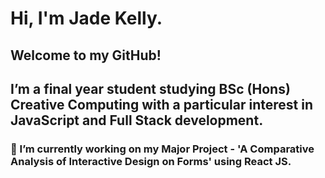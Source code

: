 # Hi, I'm Jade Kelly.
## Welcome to my GitHub!
## I’m a final year student studying BSc (Hons) Creative Computing with a particular interest in JavaScript and Full Stack development.

### 🔭 I’m currently working on my Major Project - 'A Comparative Analysis of Interactive Design on Forms' using React JS.


<!--
**jade-r-k/jade-r-k** is a ✨ _special_ ✨ repository because its `README.md` (this file) appears on your GitHub profile.

Here are some ideas to get you started:

- 🔭 I’m currently working on ...
- 🌱 I’m currently learning ...
- 👯 I’m looking to collaborate on ...
- 🤔 I’m looking for help with ...
- 💬 Ask me about ...
- 📫 How to reach me: ...
- 😄 Pronouns: ...
- ⚡ Fun fact: ...
-->
